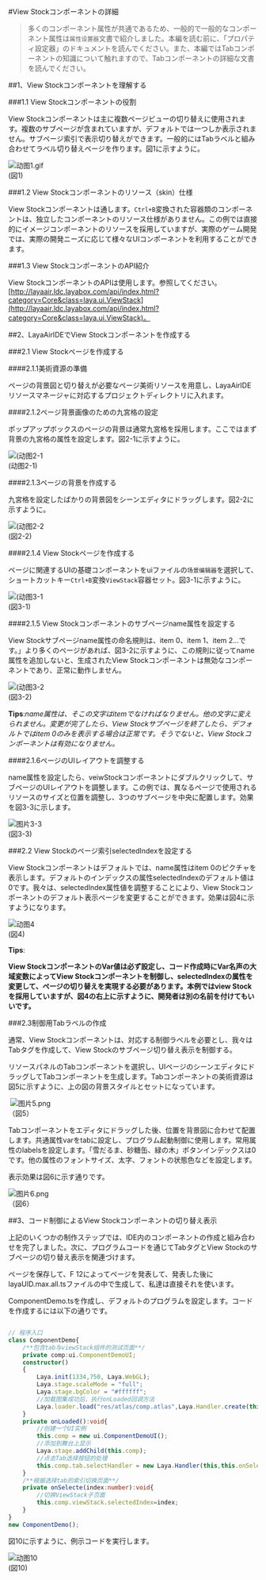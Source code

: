 #View Stockコンポーネントの詳細

>多くのコンポーネント属性が共通であるため、一般的で一般的なコンポーネント属性は`属性设置器`文書で紹介しました。本編を読む前に、「プロパティ設定器」のドキュメントを読んでください。また、本編ではTabコンポーネントの知識について触れますので、Tabコンポーネントの詳細な文書を読んでください。

##1、View Stockコンポーネントを理解する

###1.1 View Stockコンポーネントの役割

View Stockコンポーネントは主に複数ページビューの切り替えに使用されます。複数のサブページが含まれていますが、デフォルトでは一つしか表示されません。サブページ索引で表示切り替えができます。一般的にはTabラベルと組み合わせてラベル切り替えページを作ります。図1に示すように。

![动图1.gif](img/1.gif)<br/>(図1)

###1.2 View Stockコンポーネントのリソース（skin）仕様

View Stockコンポーネントは通します。`Ctrl+B`変換された容器類のコンポーネントは、独立したコンポーネントのリソース仕様がありません。この例では直接的にイメージコンポーネントのリソースを採用していますが、実際のゲーム開発では、実際の開発ニーズに応じて様々なUIコンポーネントを利用することができます。

###1.3 View StockコンポーネントのAPI紹介

View StockコンポーネントのAPIは使用します。参照してください。[http://layaair.ldc.layabox.com/api/index.html?category=Core&class=laya.ui.ViewStack](http://layaair.ldc.layabox.com/api/index.html?category=Core&class=laya.ui.ViewStack)。



##2、LayaAirIDEでView Stockコンポーネントを作成する

###2.1 View Stockページを作成する

####2.1.1美術資源の準備

ページの背景図と切り替えが必要なページ美術リソースを用意し、LayaAirIDEリソースマネージャに対応するプロジェクトディレクトリに入れます。

####2.1.2ページ背景画像のための九宮格の設定

ポップアップボックスのページの背景は通常九宮格を採用します。ここではまず背景の九宮格の属性を設定します。図2-1に示すように。

![(动图2-1](img/2-1.gif) <br />(动图2-1)



####2.1.3ページの背景を作成する

九宮格を設定したばかりの背景図をシーンエディタにドラッグします。図2-2に示すように。

![(动图2-2](img/2-2.gif)<br/>(図2-2)

####2.1.4 View Stockページを作成する

ページに関連するUIの基礎コンポーネントをuiファイルの`场景编辑器`を選択して、ショートカットキー`Ctrl+B`変換`ViewStack`容器セット。図3-1に示すように。

![(动图3-1](img/3-1.gif)<br/>(図3-1)



####2.1.5 View Stockコンポーネントのサブページname属性を設定する

View Stockサブページname属性の命名規則は、item 0、item 1、item 2…です。」より多くのページがあれば、図3-2に示すように、この規則に従ってname属性を追加しないと、生成されたView Stockコンポーネントは無効なコンポーネントであり、正常に動作しません。

![(动图3-2](img/3-2.gif)<br/>(図3-2)

**Tips**:*name属性は、そこの文字はitemでなければなりません。他の文字に変えられません。変更が完了したら、View Stockサブページを終了したら、デフォルトではitem 0のみを表示する場合は正常です。そうでないと、View Stockコンポーネントは有効になりません。*



####2.1.6ページのUIレイアウトを調整する

name属性を設定したら、veiwStockコンポーネントにダブルクリックして、サブページのUIレイアウトを調整します。この例では、異なるページで使用されるリソースのサイズと位置を調整し、3つのサブページを中央に配置します。効果を図3-3に示します。

​![图片3-3](img/3-3.png)<br/>(図3-3)



###2.2 View Stockのページ索引selectedIndexを設定する

View Stockコンポーネントはデフォルトでは、name属性はitem 0のピクチャを表示します。デフォルトのインデックスの属性selectedIndexのデフォルト値は0です。我々は、selectedIndex属性値を調整することにより、View Stockコンポーネントのデフォルト表示ページを変更することができます。効果は図4に示すようになります。

![动图4](img/4.gif)<br/>(図4)

**Tips**:

**View StockコンポーネントのVar値は必ず設定し、コード作成時にVar名声の大域変数によってView Stockコンポーネントを制御し、selectedIndexの属性を変更して、ページの切り替えを実現する必要があります。本例ではview Stockを採用していますが、図4の右上に示すように、開発者は別の名前を付けてもいいです。**



###2.3制御用Tabラベルの作成

通常、View Stockコンポーネントは、対応する制御ラベルを必要とし、我々はTabタグを作成して、View Stockのサブページ切り替え表示を制御する。

リソースパネルのTabコンポーネントを選択し、UIページのシーンエディタにドラッグしてTabコンポーネントを生成します。Tabコンポーネントの美術資源は図5に示すように、上の図の背景スタイルとセットになっています。



​        ![图片5.png](img/5.png)<br/>
（図5）

Tabコンポーネントをエディタにドラッグした後、位置を背景図に合わせて配置します。共通属性varをtabに設定し、プログラム起動制御に使用します。常用属性のlabelsを設定します。「雪だるま、砂糖缶、緑の木」ボタンインデックスは0です。他の属性のフォントサイズ、太字、フォントの状態色などを設定します。

表示効果は図6に示す通りです。

​![图片6.png](img/6.png)<br/>
（図6）



##3、コード制御によるView Stockコンポーネントの切り替え表示

上記のいくつかの制作ステップでは、IDE内のコンポーネントの作成と組み合わせを完了しました。次に、プログラムコードを通じてTabタグとView Stockのサブページの切り替え表示を関連づけます。

ページを保存して、F 12によってページを発表して、発表した後にlayaUID.max.all.tsファイルの中で生成して、私達は直接それを使います。



ComponentDemo.tsを作成し、デフォルトのプログラムを設定します。コードを作成するには以下の通りです。


```typescript

// 程序入口
class ComponentDemo{
    /**包含tab与viewStack组件的测试页面**/
    private comp:ui.ComponentDemoUI;
    constructor()
    {
        Laya.init(1334,750, Laya.WebGL);
        Laya.stage.scaleMode = "full";
        Laya.stage.bgColor = "#ffffff";
        //加载图集成功后，执行onLoaded回调方法
        Laya.loader.load("res/atlas/comp.atlas",Laya.Handler.create(this,this.onLoaded));
    }
    private onLoaded():void{
        //创建一个UI实例
        this.comp = new ui.ComponentDemoUI();
        //添加到舞台上显示
        Laya.stage.addChild(this.comp);
        //点击Tab选择按钮的处理
        this.comp.tab.selectHandler = new Laya.Handler(this,this.onSelecte);
    }
    /**根据选择tab的索引切换页面**/
    private onSelecte(index:number):void{
        //切换ViewStack子页面
		this.comp.viewStack.selectedIndex=index;
    }
}
new ComponentDemo();
```


図10に示すように、例示コードを実行します。

![动图10](img/1.gif)<br/>(図10)